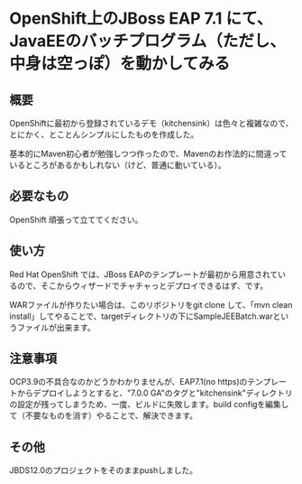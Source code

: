 OpenShift上のJBoss EAP 7.1 にて、JavaEEのバッチプログラム（ただし、中身は空っぽ）を動かしてみる
====

## 概要
OpenShiftに最初から登録されているデモ（kitchensink）は色々と複雑なので、とにかく、とことんシンプルにしたものを作成した。

基本的にMaven初心者が勉強しつつ作ったので、Mavenのお作法的に間違っているところがあるかもしれない（けど、普通に動いている）。

## 必要なもの
OpenShift  頑張って立ててください。

## 使い方
Red Hat OpenShift では、JBoss EAPのテンプレートが最初から用意されているので、そこからウィザードでチャチャっとデプロイできるはず、です。

WARファイルが作りたい場合は、このリポジトリをgit clone して、「mvn clean install」してやることで、targetディレクトリの下にSampleJEEBatch.warというファイルが出来ます。

## 注意事項
OCP3.9の不具合なのかどうかわかりませんが、EAP7.1(no https)のテンプレートからデプロイしようとすると、"7.0.0 GA"のタグと"kitchensink"ディレクトリの設定が残ってしまうため、一度、ビルドに失敗します。build configを編集して（不要なものを消す）やることで、解決できます。

## その他
JBDS12.0のプロジェクトをそのままpushしました。
